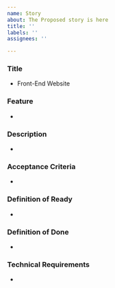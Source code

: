 ```yaml
---
name: Story
about: The Proposed story is here
title: ''
labels: ''
assignees: ''

---
```


### Title
* Front-End Website
### Feature
*
### Description
*
###  Acceptance Criteria
*
### Definition of Ready
*
### Definition of Done
*
### Technical Requirements
*
